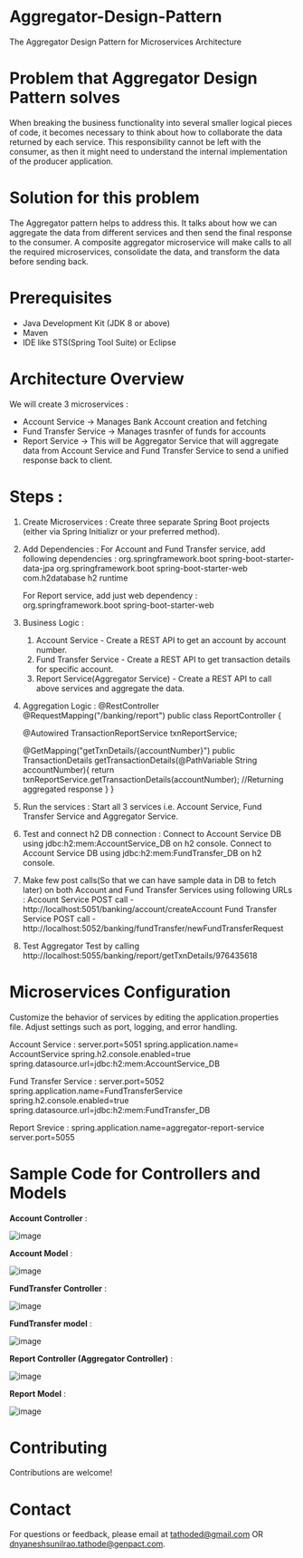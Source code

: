 # Aggregator-Design-Pattern
The Aggregator Design Pattern for Microservices Architecture

# Problem that Aggregator Design Pattern solves
When breaking the business functionality into several smaller logical pieces of code, it becomes necessary to think about how to collaborate the data returned by each service. This responsibility cannot be left with the consumer, as then it might need to understand the internal implementation of the producer application.

# Solution for this problem 
The Aggregator pattern helps to address this. It talks about how we can aggregate the data from different services and then send the final response to the consumer. A composite aggregator microservice will make calls to all the required microservices, consolidate the data, and transform the data before sending back.

# Prerequisites
  - Java Development Kit (JDK 8 or above)
  - Maven
  - IDE like STS(Spring Tool Suite) or Eclipse

# Architecture Overview
We will create 3 microservices : 
  - Account Service -> Manages Bank Account creation and fetching
  - Fund Transfer Service -> Manages trasnfer of funds for accounts
  - Report Service -> This will be Aggregator Service that will aggregate data from Account Service and Fund Transfer Service to send a unified response back to client.

# Steps : 
  1. Create Microservices :
      Create three separate Spring Boot projects (either via Spring Initializr or your preferred method). 

  2. Add Dependencies :
      For Account and Fund Transfer service, add following dependencies : 
         <dependency>
        			<groupId>org.springframework.boot</groupId>
        			<artifactId>spring-boot-starter-data-jpa</artifactId>
        	</dependency>
        	<dependency>
        			<groupId>org.springframework.boot</groupId>
        			<artifactId>spring-boot-starter-web</artifactId>
        	</dependency>
          <dependency>
        			<groupId>com.h2database</groupId>
        			<artifactId>h2</artifactId>
        			<scope>runtime</scope>
	    	  </dependency>

      For Report service, add just web dependency : 
          <dependency>
        			<groupId>org.springframework.boot</groupId>
        			<artifactId>spring-boot-starter-web</artifactId>
	      	</dependency>

  3. Business Logic :
       1) Account Service - Create a REST API to get an account by account number.
       2) Fund Transfer Service - Create a REST API to get transaction details for specific account.
       3) Report Service(Aggregator Service) - Create a REST API to call above services and aggregate the data.

  4. Aggregation Logic : 
      @RestController
      @RequestMapping("/banking/report")
      public class ReportController {
      	
      	@Autowired
      	TransactionReportService txnReportService;
      	
      	@GetMapping("getTxnDetails/{accountNumber}")
      	public TransactionDetails getTransactionDetails(@PathVariable String accountNumber){
      		return txnReportService.getTransactionDetails(accountNumber);				//Returning aggregated response
      	}
      }

  5. Run the services : 
      Start all 3 services i.e. Account Service, Fund Transfer Service and Aggregator Service.

  6. Test and connect h2 DB connection : 
      Connect to Account Service DB using jdbc:h2:mem:AccountService_DB on h2 console.
      Connect to Account Service DB using jdbc:h2:mem:FundTransfer_DB on h2 console.
      
  7. Make few post calls(So that we can have sample data in DB to fetch later) on both Account and Fund Transfer Services using following URLs : 
      Account Service POST call - http://localhost:5051/banking/account/createAccount
      Fund Transfer Service POST call - http://localhost:5052/banking/fundTransfer/newFundTransferRequest

  8. Test Aggregator
      Test by calling http://localhost:5055/banking/report/getTxnDetails/976435618



# Microservices Configuration
Customize the behavior of services by editing the application.properties file. Adjust settings such as port, logging, and error handling.

  Account Service : 
    server.port=5051
    spring.application.name= AccountService
    spring.h2.console.enabled=true
    spring.datasource.url=jdbc:h2:mem:AccountService_DB

  Fund Transfer Service : 
    server.port=5052
    spring.application.name=FundTransferService
    spring.h2.console.enabled=true
    spring.datasource.url=jdbc:h2:mem:FundTransfer_DB

  Report Srevice : 
    spring.application.name=aggregator-report-service
    server.port=5055


# Sample Code for Controllers and Models
 **Account Controller** : 

![image](https://github.com/dnyanesh-genpact/Aggregator-Design-Pattern/assets/152908296/d512c8de-348f-4948-86e8-314fbb19309f)


**Account Model** : 

![image](https://github.com/dnyanesh-genpact/Aggregator-Design-Pattern/assets/152908296/b1d28399-57ac-4e5b-b97b-c0dc450b41ad)


**FundTransfer Controller** : 

![image](https://github.com/dnyanesh-genpact/Aggregator-Design-Pattern/assets/152908296/bc4d3069-634e-43dc-aae5-c0b37f1bb8c5)


**FundTransfer model** : 

![image](https://github.com/dnyanesh-genpact/Aggregator-Design-Pattern/assets/152908296/6a13fb64-5f08-43f7-92c0-0db4137da220)


**Report Controller (Aggregator Controller)** : 

![image](https://github.com/dnyanesh-genpact/Aggregator-Design-Pattern/assets/152908296/4af50a19-96c6-4cd1-b4a1-b372325160c3)


**Report Model** : 

![image](https://github.com/dnyanesh-genpact/Aggregator-Design-Pattern/assets/152908296/01df56f7-ca3f-45d4-9698-9a7cfb51fb59)


# Contributing
  Contributions are welcome!

# Contact
  For questions or feedback, please email at tathoded@gmail.com OR dnyaneshsunilrao.tathode@genpact.com.



   
     
      

  

